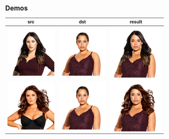 ## Demos
| **src**                                                      |                           **dst**                            | **result**                                                   |
| ------------------------------------------------------------ | :----------------------------------------------------------: | ------------------------------------------------------------ |
| ![image-20230811111534824](./assets/image-20230811111534824.png) | ![image-20230811111537399](./assets/image-20230811111537399.png) | ![image-20230811111539168](./assets/image-20230811111539168.png) |
| ![image-20230811111540905](./assets/image-20230811111540905.png) | ![image-20230811111542562](./assets/image-20230811111542562.png) | ![image-20230811111544042](./assets/image-20230811111544042.png) |

